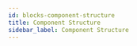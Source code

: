 ```yaml
---
id: blocks-component-structure
title: Component Structure
sidebar_label: Component Structure
---
```

